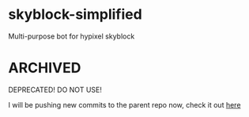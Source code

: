 # skyblock-simplified
Multi-purpose bot for hypixel skyblock

# ARCHIVED
DEPRECATED! DO NOT USE!

I will be pushing new commits to the parent repo now, check it out [here](https://github.com/uwuplant/skyblock-simplified)

